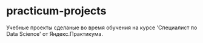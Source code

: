 # practicum-projects

Учебные проекты сделаные во время обучения на курсе 'Специалист по Data Science' от Яндекс.Практикума.
